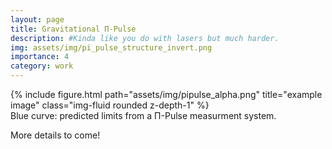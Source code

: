 ```yaml
---
layout: page
title: Gravitational Π-Pulse
description: #Kinda like you do with lasers but much harder.
img: assets/img/pi_pulse_structure_invert.png
importance: 4
category: work
---
```


<div class="row">
    <div class="col-sm mt-3 mt-md-0">
        {% include figure.html path="assets/img/pipulse_alpha.png" title="example image" class="img-fluid rounded z-depth-1" %}
    </div>
</div>
<div class="caption">
    Blue curve: predicted limits from a Π-Pulse measurment system.
</div>

More details to come!